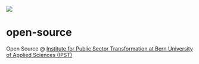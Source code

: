![](https://upload.wikimedia.org/wikipedia/commons/thumb/c/c0/Icon_Digitale_Nachhaltigkeit_Farbig.svg/240px-Icon_Digitale_Nachhaltigkeit_Farbig.svg.png)

# open-source

Open Source @ [Institute for Public Sector Transformation at Bern University of Applied Sciences (IPST)](https://www.bfh.ch/ipst)
